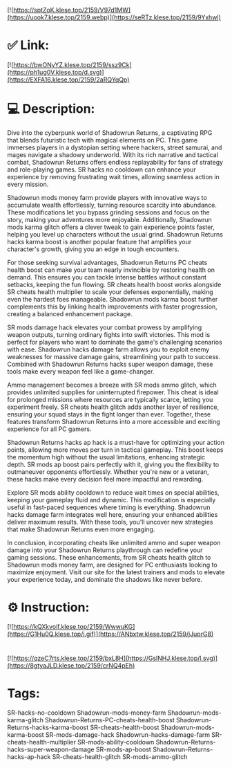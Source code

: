 [![https://sptZoK.klese.top/2159/V97d1MW](https://uook7.klese.top/2159.webp)](https://seRTz.klese.top/2159/9Yxhwl)
# ✅ Link:
[![https://bwONyYZ.klese.top/2159/ssz9Ck](https://ph1ug0V.klese.top/d.svg)](https://EXFA16.klese.top/2159/2aRQYqQp)
# 💻 Description:
Dive into the cyberpunk world of Shadowrun Returns, a captivating RPG that blends futuristic tech with magical elements on PC. This game immerses players in a dystopian setting where hackers, street samurai, and mages navigate a shadowy underworld. With its rich narrative and tactical combat, Shadowrun Returns offers endless replayability for fans of strategy and role-playing games. SR hacks no cooldown can enhance your experience by removing frustrating wait times, allowing seamless action in every mission.



Shadowrun mods money farm provide players with innovative ways to accumulate wealth effortlessly, turning resource scarcity into abundance. These modifications let you bypass grinding sessions and focus on the story, making your adventures more enjoyable. Additionally, Shadowrun mods karma glitch offers a clever tweak to gain experience points faster, helping you level up characters without the usual grind. Shadowrun Returns hacks karma boost is another popular feature that amplifies your character's growth, giving you an edge in tough encounters.



For those seeking survival advantages, Shadowrun Returns PC cheats health boost can make your team nearly invincible by restoring health on demand. This ensures you can tackle intense battles without constant setbacks, keeping the fun flowing. SR cheats health boost works alongside SR cheats health multiplier to scale your defenses exponentially, making even the hardest foes manageable. Shadowrun mods karma boost further complements this by linking health improvements with faster progression, creating a balanced enhancement package.



SR mods damage hack elevates your combat prowess by amplifying weapon outputs, turning ordinary fights into swift victories. This mod is perfect for players who want to dominate the game's challenging scenarios with ease. Shadowrun hacks damage farm allows you to exploit enemy weaknesses for massive damage gains, streamlining your path to success. Combined with Shadowrun Returns hacks super weapon damage, these tools make every weapon feel like a game-changer.



Ammo management becomes a breeze with SR mods ammo glitch, which provides unlimited supplies for uninterrupted firepower. This cheat is ideal for prolonged missions where resources are typically scarce, letting you experiment freely. SR cheats health glitch adds another layer of resilience, ensuring your squad stays in the fight longer than ever. Together, these features transform Shadowrun Returns into a more accessible and exciting experience for all PC gamers.



Shadowrun Returns hacks ap hack is a must-have for optimizing your action points, allowing more moves per turn in tactical gameplay. This boost keeps the momentum high without the usual limitations, enhancing strategic depth. SR mods ap boost pairs perfectly with it, giving you the flexibility to outmaneuver opponents effortlessly. Whether you're new or a veteran, these hacks make every decision feel more impactful and rewarding.



Explore SR mods ability cooldown to reduce wait times on special abilities, keeping your gameplay fluid and dynamic. This modification is especially useful in fast-paced sequences where timing is everything. Shadowrun hacks damage farm integrates well here, ensuring your enhanced abilities deliver maximum results. With these tools, you'll uncover new strategies that make Shadowrun Returns even more engaging.



In conclusion, incorporating cheats like unlimited ammo and super weapon damage into your Shadowrun Returns playthrough can redefine your gaming sessions. These enhancements, from SR cheats health glitch to Shadowrun mods money farm, are designed for PC enthusiasts looking to maximize enjoyment. Visit our site for the latest trainers and mods to elevate your experience today, and dominate the shadows like never before.

# ⚙️ Instruction:
[![https://kQXkvoif.klese.top/2159/WwwuKG](https://G1Hu0Q.klese.top/i.gif)](https://ANbxtw.klese.top/2159/jJuprG8)
#
[![https://qzeC7rts.klese.top/2159/bxL8H](https://GslNHJ.klese.top/l.svg)](https://8gtyaJLD.klese.top/2159/crNQ4pEh)
# Tags:
SR-hacks-no-cooldown Shadowrun-mods-money-farm Shadowrun-mods-karma-glitch Shadowrun-Returns-PC-cheats-health-boost Shadowrun-Returns-hacks-karma-boost SR-cheats-health-boost Shadowrun-mods-karma-boost SR-mods-damage-hack Shadowrun-hacks-damage-farm SR-cheats-health-multiplier SR-mods-ability-cooldown Shadowrun-Returns-hacks-super-weapon-damage SR-mods-ap-boost Shadowrun-Returns-hacks-ap-hack SR-cheats-health-glitch SR-mods-ammo-glitch






